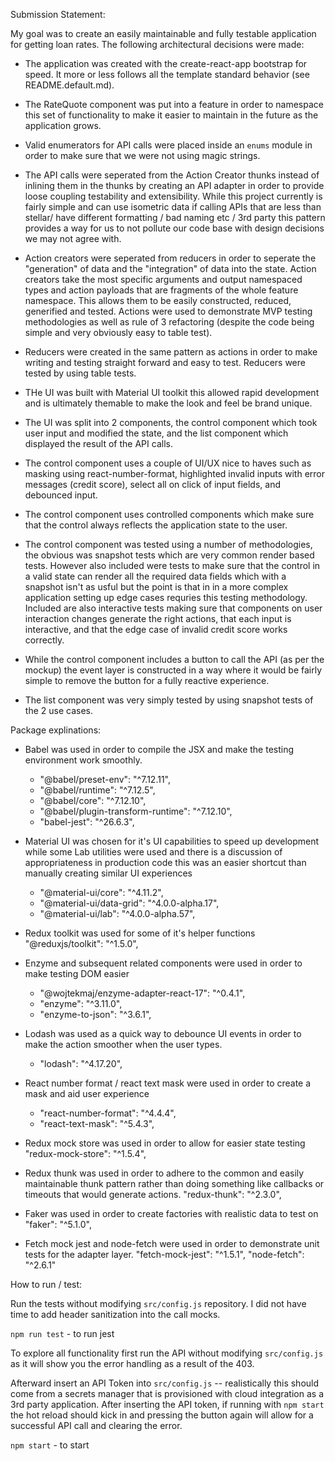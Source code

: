 Submission Statement:

My goal was to create an easily maintainable and fully testable application for
getting loan rates. The following architectural decisions were made:

- The application was created with the create-react-app bootstrap for speed. It
    more or less follows all the template standard behavior (see
    README.default.md).

- The RateQuote component was put into a feature in order to namespace this
    set of functionality to make it easier to maintain in the future as the
    application grows.

- Valid enumerators for API calls were placed inside an `enums` module in order
    to make sure that we were not using magic strings.

- The API calls were seperated from the Action Creator thunks instead of inlining them in the
    thunks by creating an API adapter in order to provide loose coupling testability
    and extensibility. While this project currently is fairly simple and can use
    isometric data if calling APIs that are less than stellar/ have different
    formatting / bad naming etc / 3rd party this pattern provides a way for us
    to not pollute our code base with design decisions we may not agree with.

- Action creators were seperated from reducers in order to seperate the "generation" of
    data and the "integration" of data into the state. Action creators take the
    most specific arguments and output namespaced types and action payloads that are
    fragments of the whole feature namespace.  This allows them to be easily constructed,
    reduced, generified and tested. Actions were used to demonstrate MVP testing
    methodologies as well as rule of 3 refactoring (despite the code being
    simple and very obviously easy to table test).

- Reducers were created in the same pattern as actions in order to make writing
    and testing straight forward and easy to test. Reducers were tested by using
    table tests.

- THe UI was built with Material UI toolkit this allowed rapid development and
    is ultimately themable to make the look and feel be brand unique.

- The UI was split into 2 components, the control component which took user
    input and modified the state, and the list component which displayed the
    result of the API calls.

- The control component uses a couple of UI/UX nice to haves such as masking using
    react-number-format, highlighted invalid inputs with error messages (credit score),
    select all on click of input fields, and debounced input.

- The control component uses controlled components which make sure that the
    control always reflects the application state to the user.

- The control component was tested using a number of methodologies, the obvious
    was snapshot tests which are very common render based tests. However also
    included were tests to make sure that the control in a valid state can
    render all the required data fields which with a snapshot isn't as usful but
    the point is that in in a more complex application setting up edge cases
    requries this testing methodology. Included are also interactive tests
    making sure that components on user interaction changes generate the right
    actions, that each input is interactive, and that the edge case of invalid credit
    score works correctly.

- While the control component includes a button to call the API (as per the
    mockup) the event layer is constructed in a way where it would be fairly
    simple to remove the button for a fully reactive experience.

- The list component was very simply tested by using snapshot tests of the 2 use cases.


Package explinations:
 - Babel was used in order to compile the JSX and make the testing environment
     work smoothly.
    - "@babel/preset-env": "^7.12.11",
    - "@babel/runtime": "^7.12.5",
    - "@babel/core": "^7.12.10",
    - "@babel/plugin-transform-runtime": "^7.12.10",
    - "babel-jest": "^26.6.3",

- Material UI was chosen for it's UI capabilities to speed up development while
    some Lab utilities were used and there is a discussion of appropriateness in
    production code this was an easier shortcut than manually creating similar
    UI experiences
    - "@material-ui/core": "^4.11.2",
    - "@material-ui/data-grid": "^4.0.0-alpha.17",
    - "@material-ui/lab": "^4.0.0-alpha.57",

- Redux toolkit was used for some of it's helper functions
    "@reduxjs/toolkit": "^1.5.0",

- Enzyme and subsequent related components were used in order to make testing
    DOM easier
    - "@wojtekmaj/enzyme-adapter-react-17": "^0.4.1",
    - "enzyme": "^3.11.0",
    - "enzyme-to-json": "^3.6.1",

- Lodash was used as a quick way to debounce UI events in order to make the
    action smoother when the user types.
    - "lodash": "^4.17.20",

- React number format / react text mask were used in order to create a mask and aid user experience
    - "react-number-format": "^4.4.4",
    - "react-text-mask": "^5.4.3",

- Redux mock store was used in order to allow for easier state testing
    "redux-mock-store": "^1.5.4",

- Redux thunk was used in order to adhere to the common and easily maintainable thunk pattern rather
  than doing something like callbacks or timeouts that would generate actions.
    "redux-thunk": "^2.3.0",

- Faker was used in order to create factories with realistic data to test on
    "faker": "^5.1.0",

- Fetch mock jest and node-fetch were used in order to demonstrate unit tests for the adapter layer.
    "fetch-mock-jest": "^1.5.1",
    "node-fetch": "^2.6.1"

How to run / test:

Run the tests without modifying `src/config.js` repository. I did not have time to add
header sanitization into the call mocks. 

`npm run test` - to run jest 


To explore all functionality first run the API without modifying `src/config.js`
as it will show you the error handling as a result of the 403.

Afterward insert an API Token into `src/config.js` -- realistically this should
come from a secrets manager that is provisioned with cloud integration as a 3rd
party application. After inserting the API token, if running with `npm start` the
hot reload should kick in and pressing the button again will allow for a
successful API call and clearing the error.

`npm start` - to start
